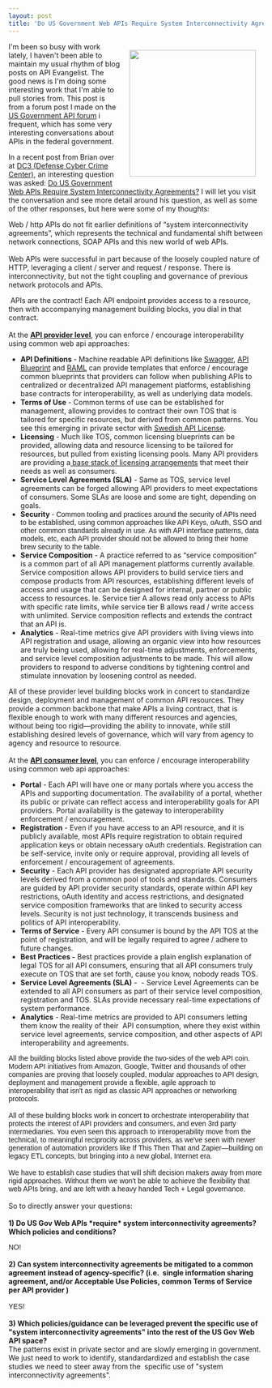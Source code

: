 ```yaml
---
layout: post
title: 'Do US Government Web APIs Require System Interconnectivity Agreements?'
---
```

<p><img style="padding: 15px;" src="https://s3.amazonaws.com/kinlane-productions/bw-icons/bw-handshake.jpg" alt="" width="250" align="right" /></p>
<p>I'm been so busy with work lately, I haven't been able to maintain my usual rhythm of blog posts on API Evangelist. The good news is I'm doing some interesting work that I'm able to pull stories from. This post is from a forum post I made on the <a href="https://groups.google.com/forum/#!forum/us-government-apis">US Government API forum</a> i frequent, which has some very interesting conversations about APIs in the federal government.</p>
<p>In a recent post from Brian over at <a href="http://dc3.mil/">DC3 (Defense Cyber Crime Center)</a>, an interesting question was asked:&nbsp;<a href="https://groups.google.com/forum/#!topic/us-government-apis/lsvsBHpPNlQ">Do US Government Web APIs Require System Interconnectivity Agreements?</a> I will let you visit the conversation and see more detail around his question, as well as some of the other responses, but here were some of my thoughts:</p>
<p><span>Web / http APIs do not fit earlier definitions of &ldquo;system interconnectivity agreements&rdquo;, which represents the technical and fundamental shift between network connections, SOAP APIs and this new world of web APIs.</span><br /><span>&nbsp;</span><br /><span>Web APIs were successful in part because of the loosely coupled nature of HTTP, leveraging a client / server and request / response. There is interconnectivity, but not the tight coupling and governance of previous network protocols and APIs.&nbsp;</span></p>
<p><span>&nbsp;</span><span>APIs are the contract! Each API endpoint provides access to a resource, then with accompanying management building blocks, you dial in that contract.</span><br /><span>&nbsp;</span><br /><span>At the&nbsp;<strong><span style="text-decoration: underline;">API provider level</span></strong>, you can enforce / encourage interoperability using common web api approaches:</span></p>
<ul>
<li><span><strong>API Definitions&nbsp;</strong>- Machine readable API definitions like&nbsp;<a href="https://helloreverb.com/developers/swagger" target="_blank">Swagger</a>,&nbsp;<a href="http://apiblueprint.org/" target="_blank">API Blueprint</a>&nbsp;and&nbsp;<a href="http://raml.org/" target="_blank">RAML</a>&nbsp;can provide templates that enforce / encourage common blueprints that providers can follow when publishing APIs to centralized or decentralized API management platforms, establishing base contracts for interoperability, as well as underlying data models.</span></li>
<li><span><strong>Terms of Use</strong>&nbsp;- Common terms of use can be established for management, allowing provides to contract their own TOS that is tailored for specific resources, but derived from common patterns. You see this emerging in private sector with&nbsp;<a href="http://apivoice.com/2013/12/16/api-terms-of-service-wizard-from-swedish-api-license/" target="_blank">Swedish API License</a></span><span>.</span></li>
<li><span><strong>Licensing</strong>&nbsp;- Much like TOS, common licensing blueprints can be provided, allowing data and resource licensing to be tailored for resources, but pulled from existing licensing pools. Many API providers are providing a<a href="http://apivoice.com/2014/01/16/what-is-your-api-content-licensing-default/" target="_blank">&nbsp;base stack of licensing arrangements</a>&nbsp;that meet their needs as well as consumers.</span></li>
<li><span><strong>Service Level Agreements (SLA)</strong>&nbsp;- Same as TOS, service level agreements can be forged allowing API providers to meet expectations of consumers. Some SLAs are loose and some are tight, depending on goals.</span></li>
<li><strong>Security</strong><span style="font-family: Arial;">&nbsp;- Common tooling and practices around the security of APIs need to be established, using common approaches like API Keys, oAuth, SSO and other common standards already in use. As with API interface patterns, data models, etc, each API provider&nbsp;should not&nbsp;be allowed to bring their home brew security to the table.</span></li>
<li><span><strong>Service Composition</strong>&nbsp;- A practice referred to as &ldquo;service composition&rdquo; is a common part of all API management platforms currently available. Service composition allows API providers to build service tiers and compose products from API resources, establishing different levels of access and usage that can be designed for internal, partner or public access to resources. Ie. Service tier A allows read only access to APIs with specific rate limits, while service tier B allows read / write access with unlimited. Service composition reflects and extends the contract that an API is.&nbsp;</span></li>
<li><span><strong>Analytics</strong>&nbsp;- Real-time metrics give API providers with living views into API registration and usage, allowing an organic view into how resources are truly being used, allowing for real-time adjustments, enforcements, and service level composition adjustments to be made. This will allow providers to respond to adverse conditions by tightening control and stimulate innovation by loosening control as needed.</span></li>
</ul>
<p><span>All of these provider level building blocks work in concert to standardize design, deployment and management of common API resources. They provide a common backbone that make APIs a living contract, that is flexible enough to work with many different resources and agencies, without being too rigid&mdash;providing the ability to innovate, while still establishing desired levels of governance, which will vary from agency to agency and resource to resource.</span><br /><br /><span>At the&nbsp;<strong><span style="text-decoration: underline;">API consumer level</span></strong>, you can enforce / encourage interoperability using common web api approaches:</span></p>
<ul>
<li><span><strong>Portal</strong>&nbsp;- Each API will have one or many portals where you access the APIs and supporting documentation. The availability of a portal, whether its public or private can reflect access and interoperability goals for API providers. Portal availability is the gateway to interoperability enforcement / encouragement.</span></li>
<li><span><strong>Registration</strong>&nbsp;- Even if you have access to an API resource, and it is publicly available, most APIs require registration to obtain required application keys or obtain necessary oAuth credentials. Registration can be self-service, invite only or require approval, providing all levels of enforcement / encouragement of agreements.</span></li>
<li><span><strong>Security</strong>&nbsp;- Each API provider has designated appropriate API security levels derived from a common pool of tools and standards. Consumers are guided by API provider security standards, operate within API key restrictions, oAuth identity and access restrictions, and designated service composition frameworks that are linked to security access levels. Security is not just technology, it transcends business and politics of API interoperability.</span></li>
<li><span><strong>Terms of Service</strong>&nbsp;- Every API consumer is bound by the API TOS at the point of registration, and will be legally required to agree / adhere to future changes.&nbsp;</span></li>
<li><span><strong>Best Practices -</strong>&nbsp;Best practices provide a plain english explanation of legal TOS for all API consumers, ensuring that all API consumers truly execute on TOS that are set forth, cause you know, nobody reads TOS.</span></li>
<li><span><strong>Service Level Agreements (SLA)</strong>&nbsp;-&nbsp;&nbsp;- Service Level Agreements can be extended to all API consumers as part of their service level composition, registration and TOS. SLAs provide necessary real-time expectations of system performance.</span></li>
<li><span><strong>Analytics</strong>&nbsp;- Real-time metrics are provided to API consumers letting them know the reality of their &nbsp;API consumption, where they exist within service level agreements, service composition, and other aspects of API interoperability and agreements.</span></li>
</ul>
<p><span style="font-family: Arial;">All the building blocks listed above provide the two-sides of the web API coin. Modern API&nbsp;initiatives&nbsp;from Amazon, Google, Twitter and thousands of other companies are proving that loosely coupled,&nbsp;modular approaches to API design, deployment and management provide a flexible, agile approach to interoperability that&nbsp;isn't&nbsp;as rigid as classic API approaches or&nbsp;networking protocols.</span><br /><br /><span style="font-family: Arial;">All of these building blocks work in concert to orchestrate interoperability that protects the interest of API providers and consumers, and even 3rd party intermediaries. You even seen this approach to interoperability move from the technical, to meaningful reciprocity across providers, as&nbsp;we've&nbsp;seen with newer generation of automation providers like If This Then That and Zapier&mdash;building on legacy ETL concepts, but bringing into a new global, Internet era.</span><br /><br /><span style="font-family: Arial;">We have to establish case studies that will shift decision makers away from more rigid approaches. Without them we&nbsp;won't&nbsp;be able to achieve the flexibility that web APIs bring, and are left&nbsp;with a heavy handed Tech + Legal governance.</span><br /><br /><span>So to directly answer your questions:</span><br /><br /><span><strong>1) Do US Gov Web APIs *require* system interconnectivity agreements?&nbsp; Which policies and conditions?&nbsp;</strong></span></p>
<div><span style="font-family: Arial;">NO!<br /></span><br /><span><strong>2) Can system interconnectivity agreements be mitigated to a common agreement instead of agency-specific? (i.e.&nbsp; single information sharing agreement, and/or Acceptable Use Policies, common Terms of Service per API provider )</strong></span></div>
<div><span style="font-family: Arial;"><br /></span></div>
<div><span style="font-family: Arial;">YES!<br /></span><br /><span><strong>3) Which policies/guidance can be leveraged prevent the specific use of "system interconnectivity agreements" into the rest of the US Gov Web API space?</strong></span>&nbsp;</div>
<div></div>
<div>The patterns exist in private sector and are slowly emerging in government. We just need to work to identify, standardardized and establish the case studies we need to steer away from the&nbsp;<span>&nbsp;specific use of "system interconnectivity agreements".</span></div>